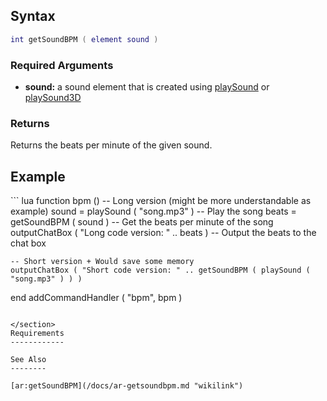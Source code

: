 Syntax
------

``` lua
int getSoundBPM ( element sound )
```

### Required Arguments

-   **sound:** a sound element that is created using [playSound](/docs/playsound.md "wikilink") or [playSound3D](/docs/playsound3d.md "wikilink")

### Returns

Returns the beats per minute of the given sound.

Example
-------

<section name="Client" class="client" show="true">
``` lua
function bpm ()
    -- Long version (might be more understandable as example)
    sound = playSound ( "song.mp3" ) -- Play the song
    beats = getSoundBPM ( sound ) -- Get the beats per minute of the song
    outputChatBox ( "Long code version: " .. beats ) -- Output the beats to the chat box

    -- Short version + Would save some memory
    outputChatBox ( "Short code version: " .. getSoundBPM ( playSound ( "song.mp3" ) ) )
end
addCommandHandler ( "bpm", bpm )
```

</section>
Requirements
------------

See Also
--------

[ar:getSoundBPM](/docs/ar-getsoundbpm.md "wikilink")
